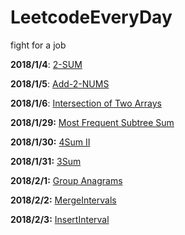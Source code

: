 # LeetcodeEveryDay
fight for a job

**2018/1/4**: [2-SUM](./2-SUM.md)

**2018/1/5**: [Add-2-NUMS](./Add-2-NUMS.md)

**2018/1/6**: [Intersection of Two Arrays](./IntersectionOfTwoArrays.md)

**2018/1/29:** [Most Frequent Subtree Sum](./MostFrequentSubtreeSum.md)

**2018/1/30:** [4Sum Ⅱ](./4SumⅡ.md)

**2018/1/31:** [3Sum](./3Sum.md)

**2018/2/1:** [Group Anagrams](./GroupAnagrams.md)

**2018/2/2:** [MergeIntervals](./MergeIntervals.md)

**2018/2/3:** [InsertInterval](./InsertInterval.md)